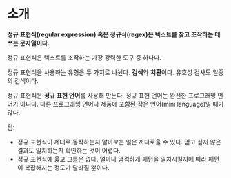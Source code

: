 # 소개

**정규 표현식(regular expression) 혹은 정규식(regex)은 텍스트를 찾고 조작하는 데 쓰는 문자열이다.**

정규 표현식은 텍스트를 조작하는 가장 강력한 도구 중 하나다.

정규 표현식을 사용하는 유형은 두 가지로 나뉜다. **검색**와 **치환**이다. 유효성 검사도 일종의 검색이다.

정규 표현식은 **정규 표현 언어**를 사용해 만든다. 정규 표현 언어는 완전한 프로그래밍 언어가 아니다. 다른 프로그래밍 언어나 제품에 포함된 작은 언어(mini language)일 때가 많다.

팁:

- 정규 표현식이 제대로 동작하는지 알아보는 일은 까다로울 수 있다. 얻고 싶지 않은 결과도 일치하는지 확인하는 것이 어렵다.
- 정규 표현식에 옳고 그름은 없다. 얼마나 엄격하게 패턴을 일치시킬지에 따라 패턴이 복잡해지는 정도가 달라질 뿐이다.
